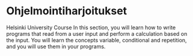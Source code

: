 # Ohjelmointiharjoitukset
Helsinki University Course
In this section, you will learn how to write programs that read from a user input and perform a calculation based on the input. 
You will learn the concepts variable, conditional and repetition, and you will use them in your programs.
